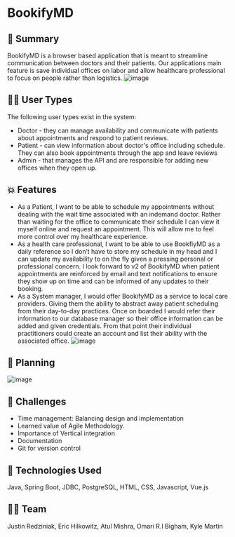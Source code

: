 # BookifyMD

## 💸 Summary

BookifyMD is a browser based application that is meant to streamline communication between doctors and their patients. Our applications main feature is  save individual offices on labor and allow healthcare professional to focus on people rather than logistics.
![image](https://user-images.githubusercontent.com/47091126/165093730-c24f5147-9340-49a9-b57c-f24a6ec6b706.png)

## 👨‍⚕️ User Types
The following user types exist in the system:
- Doctor - they can manage availability and communicate with patients about appointments and respond to patient reviews. 
- Patient - can view information about doctor's office including schedule. They can also book appointments through the app and leave reviews 
- Admin - that manages the API and are responsible for adding new offices when they open up.

## 💥 Features

- As a Patient, I want to be able to schedule my appointments without dealing with the wait time associated with an indemand doctor. Rather than waiting for the office to communicate their schedule I can view it myself online and request an appointment. This will allow me to feel more control over my healthcare experience.
- As a health care professional, I want to be able to use BookfiyMD as a daily reference so I don’t have to store my schedule in my head and I can update my availability to on the fly given a pressing personal or professional concern. I look forward to v2 of BookifyMD when patient appointments are reinforced by email and text notifications to ensure they show up on time and can be informed of any updates to their booking.
- As a System manager, I would offer BookifyMD as a service to local care providers. Giving them the ability to abstract away patient scheduling from their day-to-day practices. Once on boarded I would refer their information to our database manager so their office information can be added and given credentials. From that point their individual practitioners could create an account and list their ability with the associated office.
![image](https://user-images.githubusercontent.com/47091126/165093860-d7145969-7a58-4d3f-a511-45293e683032.png)

## 📅 Planning
![image](https://user-images.githubusercontent.com/47091126/165094078-7c4bc25d-dd7c-45f5-b09d-06dc37239fd5.png)
  
## 🥵 Challenges
- Time management: Balancing design and implementation
- Learned value of Agile Methodology.
- Importance of Vertical integration
- Documentation
- Git for version control
  
## 🚀 Technologies Used
Java, Spring Boot, JDBC, PostgreSQL, HTML, CSS, Javascript, Vue.js

## ✊🏼 Team
Justin Redziniak, Eric Hilkowitz, Atul Mishra, Omari R.I Bigham, Kyle Martin


